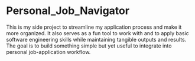 # Personal_Job_Navigator
This is my side project to streamline my application process and make it more organized. It also serves as a fun tool to work with and to apply basic software engineering skills while maintaining tangible outputs and results. The goal is to build something simple but yet useful to integrate into personal job-application workflow.

